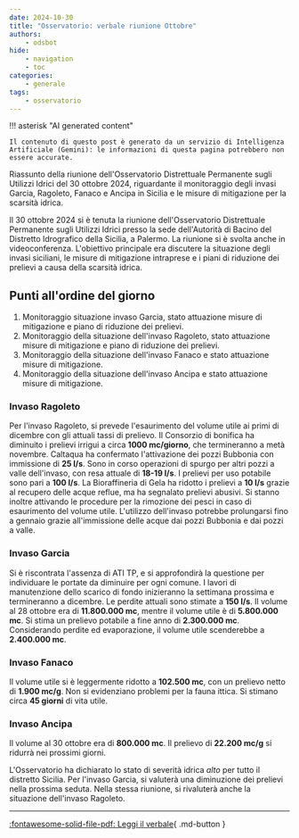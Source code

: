 ```yaml
---
date: 2024-10-30
title: "Osservatorio: verbale riunione Ottobre"
authors:
    - odsbot
hide:
    - navigation
    - toc
categories:
    - generale
tags:
    - osservatorio
---
```


!!! asterisk "AI generated content"

    Il contenuto di questo post è generato da un servizio di Intelligenza Artificiale (Gemini): le informazioni di questa pagina potrebbero non essere accurate.

Riassunto della riunione dell'Osservatorio Distrettuale Permanente sugli Utilizzi Idrici del 30 ottobre 2024, riguardante il monitoraggio degli invasi Garcia, Ragoleto, Fanaco e Ancipa in Sicilia e le misure di mitigazione per la scarsità idrica.

<!-- more -->

Il 30 ottobre 2024 si è tenuta la riunione dell'Osservatorio Distrettuale Permanente sugli Utilizzi Idrici presso la sede dell'Autorità di Bacino del Distretto Idrografico della Sicilia, a Palermo. La riunione si è svolta anche in videoconferenza. L'obiettivo principale era discutere la situazione degli invasi siciliani, le misure di mitigazione intraprese e i piani di riduzione dei prelievi a causa della scarsità idrica.


## Punti all'ordine del giorno

1. Monitoraggio situazione invaso Garcia, stato attuazione misure di mitigazione e piano di riduzione dei prelievi.
2. Monitoraggio della situazione dell'invaso Ragoleto, stato attuazione misure di mitigazione e piano di riduzione dei prelievi.
3. Monitoraggio della situazione dell'invaso Fanaco e stato attuazione misure di mitigazione.
4. Monitoraggio della situazione dell'invaso Ancipa e stato attuazione misure di mitigazione.


### Invaso Ragoleto

Per l'invaso Ragoleto, si prevede l'esaurimento del volume utile ai primi di dicembre con gli attuali tassi di prelievo.  Il Consorzio di bonifica ha diminuito i prelievi irrigui a circa **1000 mc/giorno**, che termineranno a metà novembre.  Caltaqua ha confermato l'attivazione dei pozzi Bubbonia con immissione di **25 l/s**. Sono in corso operazioni di spurgo per altri pozzi a valle dell'invaso, con resa attuale di **18-19 l/s**. I prelievi per uso potabile sono pari a **100 l/s**. La Bioraffineria di Gela ha ridotto i prelievi a **10 l/s** grazie al recupero delle acque reflue, ma ha segnalato prelievi abusivi. Si stanno inoltre attivando le procedure per la rimozione dei pesci in caso di esaurimento del volume utile. L'utilizzo dell'invaso potrebbe prolungarsi fino a gennaio grazie all'immissione delle acque dai pozzi Bubbonia e dai pozzi a valle.

### Invaso Garcia

Si è riscontrata l'assenza di ATI TP, e si approfondirà la questione per individuare le portate da diminuire per ogni comune. I lavori di manutenzione dello scarico di fondo inizieranno la settimana prossima e termineranno a dicembre. Le perdite attuali sono stimate a **150 l/s**. Il volume al 28 ottobre era di **11.800.000 mc**, mentre il volume utile è di **5.800.000 mc**.  Si stima un prelievo potabile a fine anno di **2.300.000 mc**.  Considerando perdite ed evaporazione, il volume utile scenderebbe a **2.400.000 mc**.

### Invaso Fanaco

Il volume utile si è leggermente ridotto a **102.500 mc**, con un prelievo netto di **1.900 mc/g**.  Non si evidenziano problemi per la fauna ittica. Si stimano circa **45 giorni** di vita utile.

### Invaso Ancipa

Il volume al 30 ottobre era di **800.000 mc**. Il prelievo di **22.200 mc/g** si ridurrà nei prossimi giorni.


L'Osservatorio ha dichiarato lo stato di severità idrica *alto* per tutto il distretto Sicilia.  Per l'invaso Garcia, si valuterà una diminuzione dei prelievi nella prossima seduta.  Nella stessa riunione, si rivaluterà anche la situazione dell'invaso Ragoleto.


---
[:fontawesome-solid-file-pdf: Leggi il verbale](https://www.regione.sicilia.it/sites/default/files/2024-11/Verbale_OPUI_30_ottobre_2024.pdf){ .md-button }
